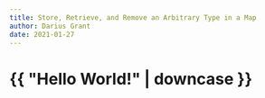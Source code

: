 ```yaml
---
title: Store, Retrieve, and Remove an Arbitrary Type in a Map
author: Darius Grant
date: 2021-01-27
---
```

<!doctype html>
<html>
  <head>
    <meta charset="utf-8">
    <title>{{ page.title }}</title>
  </head>
  <body>
    <h1>{{ "Hello World!" | downcase }}</h1>
  </body>
</html>
